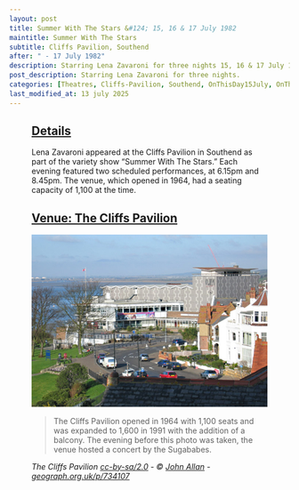 ```yaml
---
layout: post
title: Summer With The Stars &#124; 15, 16 & 17 July 1982
maintitle: Summer With The Stars
subtitle: Cliffs Pavilion, Southend
after: " - 17 July 1982"
description: Starring Lena Zavaroni for three nights 15, 16 & 17 July 1982 at 6.15pm and 8.45pm
post_description: Starring Lena Zavaroni for three nights.
categories: [Theatres, Cliffs-Pavilion, Southend, OnThisDay15July, OnThisDay17July]
last_modified_at: 13 july 2025
---
```


<figure class="fig3">
<div class="CardLayout">
<div class="CardItem">
<h2 id="infobox1" class="infobox"><a href="#infobox1">Details</a></h2>
<div class="CardItem split">
<p>Lena Zavaroni appeared at the Cliffs Pavilion in Southend as part of the variety show “Summer With The Stars.” Each evening featured two scheduled performances, at 6.15pm and 8.45pm. The venue, which opened in 1964, had a seating capacity of 1,100 at the time.</p>
</div></div></div>
</figure>

<figure class="fig3">
<div class="CardLayout">
<div class="CardItem">
<h2 id="infobox2" class="infobox"><a href="#infobox2">Venue: The Cliffs Pavilion</a></h2>
<div class="CardItem split">
<p><img src="/assets/images/locations/geograph-734107-by-John-Allan.jpg" class="full-width"/></p>
<blockquote>
<p>The Cliffs Pavilion opened in 1964 with 1,100 seats and was expanded to 1,600 in 1991 with the addition of a balcony. The evening before this photo was taken, the venue hosted a concert by the Sugababes.</p>
</blockquote>
<cite>The Cliffs Pavilion <a href="http://creativecommons.org/licenses/by-sa/2.0">cc-by-sa/2.0</a> - © <a href="https://www.geograph.org.uk/profile/3863">John Allan</a> - <a href="https://www.geograph.org.uk/photo/734107">geograph.org.uk/p/734107</a></cite>
</div></div></div>
</figure>

